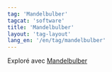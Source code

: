 ```yaml
---
tag: 'Mandelbulber'
tagcat: 'software'
title: 'Mandelbulber'
layout: 'tag-layout'
lang_en: '/en/tag/mandelbulber'
---
```


Exploré avec [Mandelbulber](http://www.mandelbulber.com/)

